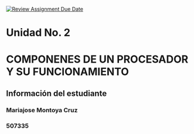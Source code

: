 [![Review Assignment Due Date](https://classroom.github.com/assets/deadline-readme-button-22041afd0340ce965d47ae6ef1cefeee28c7c493a6346c4f15d667ab976d596c.svg)](https://classroom.github.com/a/SSOqGLPb)
# Unidad No. 2
# COMPONENES DE UN PROCESADOR Y SU FUNCIONAMIENTO 
## Información del estudiante  
### Mariajose Montoya Cruz
### 507335


